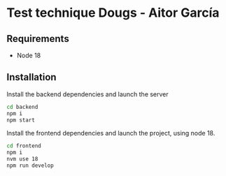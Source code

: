 # Test technique Dougs - Aitor García

## Requirements

- Node 18

## Installation

Install the backend dependencies and launch the server

```sh
cd backend
npm i
npm start
```

Install the frontend dependencies and launch the project, using node 18.

```sh
cd frontend
npm i
nvm use 18
npm run develop
```
